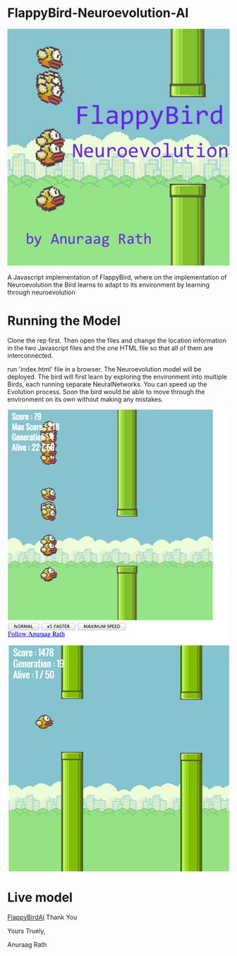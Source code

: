 # FlappyBird-Neuroevolution-AI
![Logo](/img/logo.png)

A Javascript implementation of FlappyBird, where on the implementation of Neuroevolution the Bird learns to adapt to its environment by learning through neuroevolution

# Running the Model
Clone the rep first. Then open the files and change the location information in the two Javascript files and the one HTML file so that all of them are interconnected.

run 'index.html' file in a browser. The Neuroevolution model will be deployed. The bird will first learn by exploring the environment into multiple Birds, each running separate NeuralNetworks. You can speed up the Evolution process. Soon the bird would be able to move through the environment on its own without making any mistakes.

![Learn](/img/learning.png)
![learnt](/img/flappy.png)

# Live model
[FlappyBirdAI](https://recto-accessum.000webhostapp.com/FLAPPY%20FIXED/FLAPPY_FILES/index.html)
Thank You 

Yours Truely,  

Anuraag Rath
